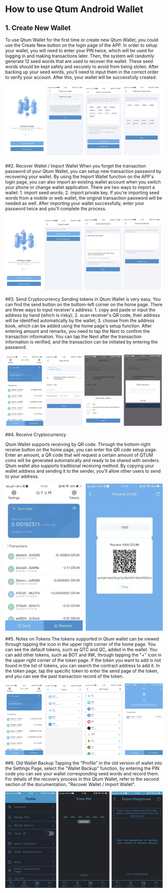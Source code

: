 # How to use Qtum Android Wallet
## 1. Create New Wallet
To use Qtum Wallet for the first time or create new Qtum Wallet, you could use the Create New button on the login page of the APP. In order to setup your wallet, you will need to enter your PIN twice, which will be used for logging in and making transactions later. Then, the system will randomly generate 12 seed words that are used to recover the wallet. These seed words should be kept safely and securely to avoid from being stolen. After backing up your seed words, you'll need to input them in the correct order to verify your account. After this, your wallet will be successfully created.

![](en1.png)

##2. Recover Wallet / Import Wallet
When you forget the transaction password of your Qtum Wallet, you can setup new transaction password by recovering your wallet. By using the Import Wallet function on the APP's login page, you can also import an existing wallet account when you switch your phone or change wallet application. There are two ways to import a wallet: 1. import seed words; 2. import private key. If you're importing seed words from a mobile or web wallet, the original transaction password will be needed as well. After importing your wallet successfully, enter your password twice and you'll complete the process.

![](en2.png)

##3. Send Cryptocurrency
Sending tokens in Qtum Wallet is very easy. You can find the send button on the bottom-left corner on the home page. There are three ways to input receiver's address: 1. copy and paste or input the address by hand (which is risky); 2. scan receiver's QR code, their address will be identified automatically by the wallet; 3. choose from the address book, which can be added using the home page's setup function. After entering amount and remarks, you need to tap the Next to confirm the transaction information. You can tap the Next after the transaction information is verified, and the transaction can be initiated by entering the password.

![](en3.png)

##4. Receive Cryptocurrency

Qtum Wallet supports receiving by QR code. Through the bottom-right receive button on the home page, you can enter the QR code setup page. Enter an amount, a QR code that will request a certain amount of QTUM coins will be generated automatically and ready to be shared with senders. Qtum wallet also supports traditional receiving method. By copying your wallet address and sending it to the sender, you'll allow other users to send to your address.

![](en4.png)

##5. Notes on Tokens
The tokens supported in Qtum wallet can be viewed through tapping the icon in the upper right corner of the home page. You can see the default tokens, such as QTC and QC, added in the wallet. You can add other tokens, such as BOT and INK, through tapping the "+" icon in the upper right corner of the token page. If the token you want to add is not found in the list of tokens, you can search the contract address to add it. In the token page, tap the specific token to enter the send page of the token, and you can see the past transaction record of the token.

![](en5.png)

##6. Old Wallet Backup
Tapping the "Profile" in the old version of wallet into the Settings Page, select the "Wallet Backup" function, by entering the PIN code you can see your wallet corresponding seed words and record them. For details of the recovery process in this Qtum Wallet, refer to the second section of the documentation, "Recover Wallet / Import Wallet".

![](en6.png)

